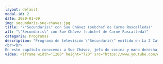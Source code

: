 ```yaml
---
layout: default
modal-id: 2
date: 2020-01-09
img: secundaris-sue-chavez.jpg
title: "\"Secundaris\" con Sue Chávez (subchef de Carme Ruscalleda)"
alt: "\"Secundaris\" con Sue Chávez (subchef de Carme Ruscalleda)"
categoria: Programas
description: "Programa de televisión \"Secundaris\" emitido en La 2 Cataluña, un espacio que da visibilidad a aquellos profesionales que trabajan con pasión y entusiasmo tras las personas más célebres de nuestro país y que son fundamentales para su éxito. 
<br><br>
En este capítulo conocemos a Sue Chávez, jefa de cocina y mano derecha de la chef Carme Ruscalleda."
video: <iframe width="1280" height="720" src="https://www.youtube.com/embed/vcXY1ic9HMw" title="YouTube video player" frameborder="0" allow="accelerometer; autoplay; clipboard-write; encrypted-media; gyroscope; picture-in-picture" allowfullscreen></iframe>
---
```

